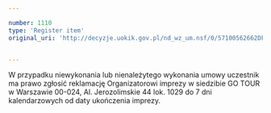 ```yaml
---

number: 1110
type: 'Register item'
original_uri: 'http://decyzje.uokik.gov.pl/nd_wz_um.nsf/0/57100562662DF285C12572DD00329802?OpenDocument'


---
```


W przypadku niewykonania lub nienależytego wykonania umowy uczestnik ma prawo zgłosić reklamację Organizatorowi imprezy w siedzibie GO TOUR w Warszawie 00-024, Al. Jerozolimskie 44 lok. 1029 do 7 dni kalendarzowych od daty ukończenia imprezy.
